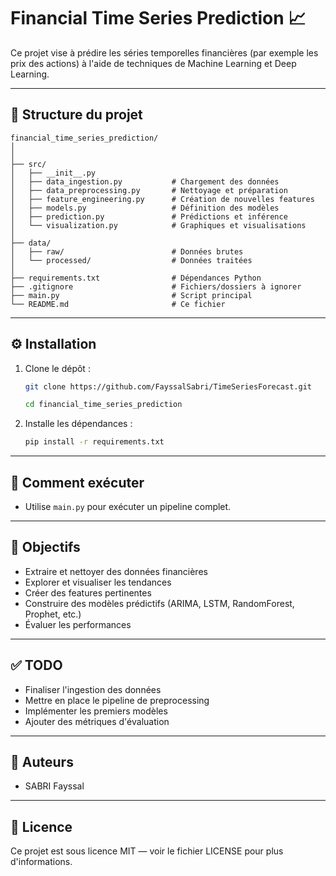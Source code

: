 # Financial Time Series Prediction 📈

Ce projet vise à prédire les séries temporelles financières (par exemple les prix des actions) à l'aide de techniques de Machine Learning et Deep Learning.

---

## 📁 Structure du projet

```
financial_time_series_prediction/
│
│
├── src/
│   ├── __init__.py
│   ├── data_ingestion.py           # Chargement des données
│   ├── data_preprocessing.py       # Nettoyage et préparation
│   ├── feature_engineering.py      # Création de nouvelles features
│   ├── models.py                   # Définition des modèles
│   ├── prediction.py               # Prédictions et inférence
│   └── visualization.py            # Graphiques et visualisations
│
├── data/
│   ├── raw/                        # Données brutes
│   └── processed/                  # Données traitées
│
├── requirements.txt                # Dépendances Python
├── .gitignore                      # Fichiers/dossiers à ignorer
├── main.py                         # Script principal
└── README.md                       # Ce fichier
```

---

## ⚙️ Installation

1. Clone le dépôt :
    ```bash
    git clone https://github.com/FayssalSabri/TimeSeriesForecast.git

    cd financial_time_series_prediction

    ```

2. Installe les dépendances :
    ```bash
    pip install -r requirements.txt
    ```

---

## 🚀 Comment exécuter

- Utilise `main.py` pour exécuter un pipeline complet.

---

## 🎯 Objectifs

- Extraire et nettoyer des données financières
- Explorer et visualiser les tendances
- Créer des features pertinentes
- Construire des modèles prédictifs (ARIMA, LSTM, RandomForest, Prophet, etc.)
- Évaluer les performances

---

## ✅ TODO

- Finaliser l'ingestion des données
- Mettre en place le pipeline de preprocessing
- Implémenter les premiers modèles
- Ajouter des métriques d'évaluation

---

## 📝 Auteurs

- SABRI Fayssal

---

## 📜 Licence

Ce projet est sous licence MIT — voir le fichier LICENSE pour plus d'informations.

